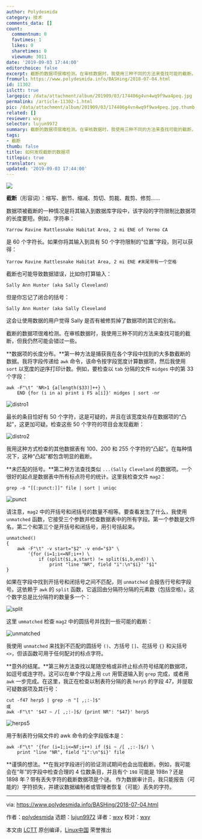 ```yaml
---
author: Polydesmida
category: 技术
comments_data: []
count:
  commentnum: 0
  favtimes: 1
  likes: 0
  sharetimes: 0
  viewnum: 3011
date: '2019-09-03 17:44:00'
editorchoice: false
excerpt: 截断的数据项很难检测。在审核数据时，我使用三种不同的方法来查找可能的截断，但我仍然可能会错过一些。
fromurl: https://www.polydesmida.info/BASHing/2018-07-04.html
id: 11302
islctt: true
largepic: /data/attachment/album/201909/03/174406g4vn4wq9f9wa4peq.jpg
permalink: /article-11302-1.html
pic: /data/attachment/album/201909/03/174406g4vn4wq9f9wa4peq.jpg.thumb.jpg
related: []
reviewer: wxy
selector: lujun9972
summary: 截断的数据项很难检测。在审核数据时，我使用三种不同的方法来查找可能的截断，但我仍然可能会错过一些。
tags:
- 截断
thumb: false
title: 如何发现截断的数据项
titlepic: true
translator: wxy
updated: '2019-09-03 17:44:00'
---
```


![](/data/attachment/album/201909/03/174406g4vn4wq9f9wa4peq.jpg)


**截断**（形容词）：缩写、删节、缩减、剪切、剪裁、裁剪、修剪……


数据项被截断的一种情况是将其输入到数据库字段中，该字段的字符限制比数据项的长度要短。例如，字符串：



```
Yarrow Ravine Rattlesnake Habitat Area, 2 mi ENE of Yermo CA
```

是 60 个字符长。如果你将其输入到具有 50 个字符限制的“位置”字段，则可以获得：



```
Yarrow Ravine Rattlesnake Habitat Area, 2 mi ENE #末尾带有一个空格
```

截断也可能导致数据错误，比如你打算输入：



```
Sally Ann Hunter (aka Sally Cleveland)
```

但是你忘记了闭合的括号：



```
Sally Ann Hunter (aka Sally Cleveland
```

这会让使用数据的用户觉得 Sally 是否有被修剪掉了数据项的其它的别名。


截断的数据项很难检测。在审核数据时，我使用三种不同的方法来查找可能的截断，但我仍然可能会错过一些。


**数据项的长度分布。**第一种方法是捕获我在各个字段中找到的大多数截断的数据。我将字段传递给 `awk` 命令，该命令按字段宽度计算数据项，然后我使用 `sort` 以宽度的逆序打印计数。例如，要检查以 `tab` 分隔的文件 `midges` 中的第 33 个字段：



```
awk -F"\t" 'NR>1 {a[length($33)]++} \
    END {for (i in a) print i FS a[i]}' midges | sort -nr
```

![distro1](/data/attachment/album/201909/03/174437f5ivu02uamrjru54.png)


最长的条目恰好有 50 个字符，这是可疑的，并且在该宽度处存在数据项的“凸起”，这更加可疑。检查这些 50 个字符的项目会发现截断：


![distro2](/data/attachment/album/201909/03/174444t9xzme1m4vnque47.png)


我用这种方式检查的其他数据表有 100、200 和 255 个字符的“凸起”。在每种情况下，这种“凸起”都包含明显的截断。


**未匹配的括号。**第二种方法查找类似 `...(Sally Cleveland` 的数据项。一个很好的起点是数据表中所有标点符号的统计。这里我检查文件 `mag2`：



```
grep -o "[[:punct:]]" file | sort | uniqc
```

![punct](/data/attachment/album/201909/03/174524miy5465qi9z4nv61.png)


请注意，`mag2` 中的开括号和闭括号的数量不相等。要查看发生了什么，我使用 `unmatched` 函数，它接受三个参数并检查数据表中的所有字段。第一个参数是文件名，第二个和第三个是开括号和闭括号，用引号括起来。



```
unmatched()
{
    awk -F"\t" -v start="$2" -v end="$3" \
        '{for (i=1;i<=NF;i++) \
            if (split($i,a,start) != split($i,b,end)) \
                print "line "NR", field "i":\n"$i}' "$1"
}
```

如果在字段中找到开括号和闭括号之间不匹配，则 `unmatched` 会报告行号和字段号。这依赖于 `awk` 的 `split` 函数，它返回由分隔符分隔的元素数（包括空格）。这个数字总是比分隔符的数量多一个：


![split](/data/attachment/album/201909/03/174452gq655q8kw7cnkmmc.png)


这里 `ummatched` 检查 `mag2` 中的圆括号并找到一些可能的截断：


![unmatched](/data/attachment/album/201909/03/174456pfgfdg96y0dxa3ga.png)


我使用 `unmatched` 来找到不匹配的圆括号 `()`、方括号 `[]`、花括号 `{}` 和尖括号 `<>`，但该函数可用于任何配对的标点字符。


**意外的结尾。**第三种方法查找以尾随空格或非终止标点符号结尾的数据项，如逗号或连字符。这可以在单个字段上用 `cut` 用管道输入到 `grep` 完成，或者用 `awk` 一步完成。在这里，我正在检查以制表符分隔的表 `herp5` 的字段 47，并提取可疑数据项及其行号：



```
cut -f47 herp5 | grep -n "[ ,;:-]$"
或
awk -F"\t" '$47 ~ /[ ,;:-]$/ {print NR": "$47}' herp5
```

![herps5](/data/attachment/album/201909/03/174502zlnneertxtxroj1r.png)


用于制表符分隔文件的 awk 命令的全字段版本是：



```
awk -F"\t" '{for (i=1;i<=NF;i++) if ($i ~ /[ ,;:-]$/) \
    print "line "NR", field "i":\n"$i}' file
```

**谨慎的想法。**在我对字段进行的验证测试期间也会出现截断。例如，我可能会在“年”的字段中检查合理的 4 位数条目，并且有个 `198` 可能是 198n？还是 1898 年？带有丢失字符的截断数据项是个谜。 作为数据审计员，我只能报告（可能的）字符损失，并建议数据编制者或管理者恢复（可能）丢失的字符。




---


via: <https://www.polydesmida.info/BASHing/2018-07-04.html>


作者：[polydesmida](https://www.polydesmida.info/) 选题：[lujun9972](https://github.com/lujun9972) 译者：[wxy](https://github.com/wxy) 校对：[wxy](https://github.com/wxy)


本文由 [LCTT](https://github.com/LCTT/TranslateProject) 原创编译，[Linux中国](https://linux.cn/) 荣誉推出